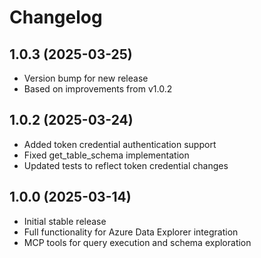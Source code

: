 # Changelog

## 1.0.3 (2025-03-25)

* Version bump for new release
* Based on improvements from v1.0.2

## 1.0.2 (2025-03-24)

* Added token credential authentication support
* Fixed get_table_schema implementation
* Updated tests to reflect token credential changes

## 1.0.0 (2025-03-14)

* Initial stable release
* Full functionality for Azure Data Explorer integration
* MCP tools for query execution and schema exploration
